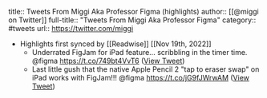 title:: Tweets From Miggi Aka Professor Figma (highlights)
author:: [[@miggi on Twitter]]
full-title:: "Tweets From Miggi Aka Professor Figma"
category:: #tweets
url:: https://twitter.com/miggi

- Highlights first synced by [[Readwise]] [[Nov 19th, 2022]]
	- Underrated FigJam for iPad feature… scribbling in the timer time. @figma https://t.co/749bt4VvT6 ([View Tweet](https://twitter.com/miggi/status/1507346318615851015))
	- Last little gush that the native Apple Pencil 2 "tap to eraser swap" on iPad works with FigJam!!! @figma https://t.co/jG9fJWrwAM ([View Tweet](https://twitter.com/miggi/status/1507379450643685385))